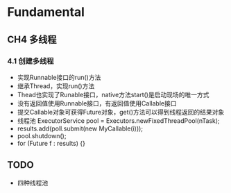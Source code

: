 # Fundamental

## CH4 多线程

### 4.1 创建多线程
- 实现Runnable接口的run()方法
- 继承Thread，实现run()方法
- Thead也实现了Runable接口，native方法start()是启动现场的唯一方式
- 没有返回值使用Runnable接口，有返回值使用Callable接口
- 提交Callable对象可获得Future对象，get()方法可以得到线程返回的结果对象
- 线程池 ExecutorService pool = Executors.newFixedThreadPool(nTask);
- results.add(poll.submit(new MyCallable(i)));
- pool.shutdown();
- for (Future f : results) {}

## TODO
- 四种线程池
